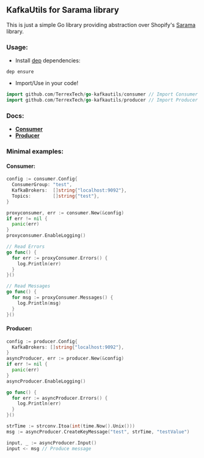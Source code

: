 ## KafkaUtils for Sarama library

This is just a simple Go library providing abstraction over Shopify's [Sarama][0] library.

### Usage:

* Install [dep][1] dependencies:

```
dep ensure
```
* Import/Use in your code!

```Go
import github.com/TerrexTech/go-kafkautils/consumer // Import Consumer
import github.com/TerrexTech/go-kafkautils/producer // Import Producer
```

### Docs:

* **[Consumer][2]**
* **[Producer][3]**

### Minimal examples:

#### Consumer:

```Go
config := consumer.Config{
  ConsumerGroup: "test",
  KafkaBrokers:  []string{"localhost:9092"},
  Topics:        []string{"test"},
}

proxyconsumer, err := consumer.New(&config)
if err != nil {
  panic(err)
}
proxyconsumer.EnableLogging()

// Read Errors
go func() {
  for err := proxyConsumer.Errors() {
    log.Println(err)
  }
}()

// Read Messages
go func() {
  for msg := proxyConsumer.Messages() {
    log.Println(msg)
  }
}()
```

#### Producer:

```Go
config := producer.Config{
  KafkaBrokers: []string{"localhost:9092"},
}
asyncProducer, err := producer.New(&config)
if err != nil {
  panic(err)
}
asyncProducer.EnableLogging()

go func() {
  for err := asyncProducer.Errors() {
    log.Println(err)
  }
}()

strTime := strconv.Itoa(int(time.Now().Unix()))
msg := asyncProducer.CreateKeyMessage("test", strTime, "testValue")

input, _ := asyncProducer.Input()
input <- msg // Produce message
```

  [0]: https://github.com/Shopify/sarama
  [1]: https://github.com/golang/dep
  [2]: https://godoc.org/github.com/TerrexTech/go-kafkautils/consumer
  [3]: https://godoc.org/github.com/TerrexTech/go-kafkautils/producer
